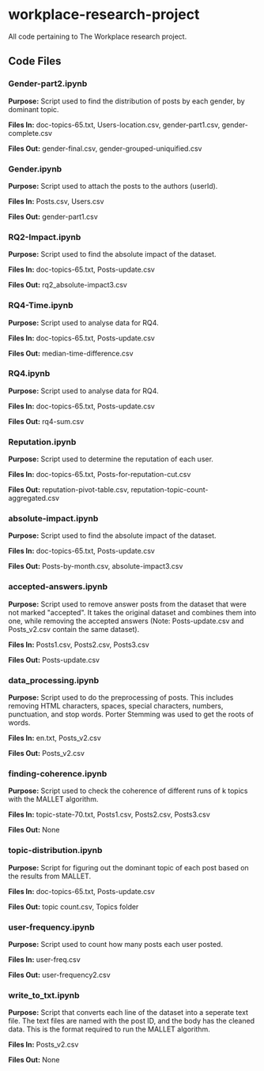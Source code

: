 # workplace-research-project
All code pertaining to The Workplace research project.

## Code Files

### Gender-part2.ipynb

**Purpose:** Script used to find the distribution of posts by each gender, by dominant topic.

**Files In:** doc-topics-65.txt, Users-location.csv, gender-part1.csv, gender-complete.csv

**Files Out:** gender-final.csv, gender-grouped-uniquified.csv

### Gender.ipynb

**Purpose:** Script used to attach the posts to the authors (userId).

**Files In:** Posts.csv, Users.csv

**Files Out:** gender-part1.csv

### RQ2-Impact.ipynb

**Purpose:** Script used to find the absolute impact of the dataset.

**Files In:** doc-topics-65.txt, Posts-update.csv

**Files Out:** rq2_absolute-impact3.csv

### RQ4-Time.ipynb

**Purpose:** Script used to analyse data for RQ4.

**Files In:** doc-topics-65.txt, Posts-update.csv

**Files Out:** median-time-difference.csv

### RQ4.ipynb

**Purpose:** Script used to analyse data for RQ4.

**Files In:** doc-topics-65.txt, Posts-update.csv

**Files Out:** rq4-sum.csv

### Reputation.ipynb

**Purpose:** Script used to determine the reputation of each user.

**Files In:** doc-topics-65.txt, Posts-for-reputation-cut.csv

**Files Out:** reputation-pivot-table.csv, reputation-topic-count-aggregated.csv

### absolute-impact.ipynb

**Purpose:** Script used to find the absolute impact of the dataset.

**Files In:** doc-topics-65.txt, Posts-update.csv

**Files Out:** Posts-by-month.csv, absolute-impact3.csv

### accepted-answers.ipynb

**Purpose:** Script used to remove answer posts from the dataset that were not marked "accepted". It takes the original dataset and combines them into one, while removing the accepted answers (Note: Posts-update.csv and Posts_v2.csv contain the same dataset).

**Files In:** Posts1.csv, Posts2.csv, Posts3.csv

**Files Out:** Posts-update.csv

### data_processing.ipynb

**Purpose:** Script used to do the preprocessing of posts. This includes removing HTML characters, spaces, special characters, numbers, punctuation, and stop words. Porter Stemming was used to get the roots of words.

**Files In:** en.txt, Posts_v2.csv

**Files Out:** Posts_v2.csv

### finding-coherence.ipynb

**Purpose:** Script used to check the coherence of different runs of k topics with the MALLET algorithm.

**Files In:** topic-state-70.txt, Posts1.csv, Posts2.csv, Posts3.csv

**Files Out:** None

### topic-distribution.ipynb

**Purpose:** Script for figuring out the dominant topic of each post based on the results from MALLET.

**Files In:** doc-topics-65.txt, Posts-update.csv

**Files Out:** topic count.csv, Topics folder

### user-frequency.ipynb

**Purpose:** Script used to count how many posts each user posted.

**Files In:** user-freq.csv

**Files Out:** user-frequency2.csv

### write_to_txt.ipynb

**Purpose:** Script that converts each line of the dataset into a seperate text file. The text files are named with the post ID, and the body has the cleaned data. This is the format required to run the MALLET algorithm.

**Files In:** Posts_v2.csv

**Files Out:** None

